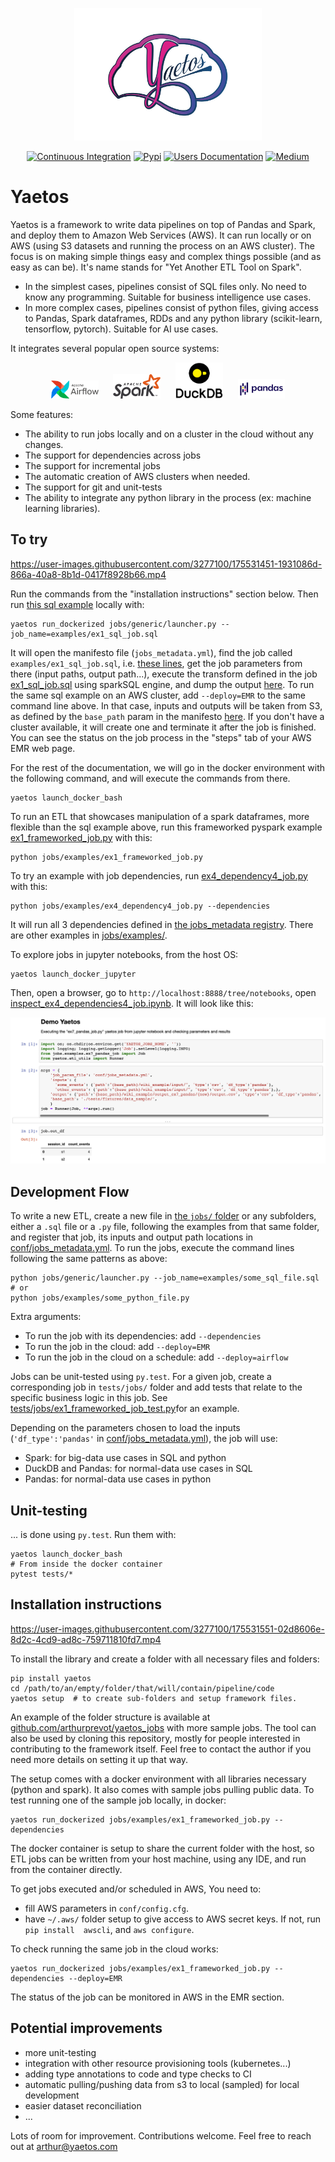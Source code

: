 <p align="center">
	<img src="./docs/images/logo_full_2_transp.png" alt="Yaetos Project" width="300" height="auto"/>
</p>

<div align="center">

[![Continuous Integration](https://github.com/arthurprevot/yaetos/actions/workflows/pythonapp.yml/badge.svg)](https://github.com/arthurprevot/yaetos/actions/workflows/pythonapp.yml)
[![Pypi](https://img.shields.io/pypi/v/yaetos.svg)](https://pypi.python.org/pypi/yaetos)
[![Users Documentation](https://img.shields.io/badge/-Users_Docs-blue?style=plastic&logo=readthedocs)](https://yaetos.readthedocs.io/en/latest/)
[![Medium](https://img.shields.io/badge/_-Medium-orange?style=plastic&logo=medium)](https://medium.com/@arthurprevot/yaetos-data-framework-description-ddc71caf6ce)

</div>

# Yaetos
Yaetos is a framework to write data pipelines on top of Pandas and Spark, and deploy them to Amazon Web Services (AWS). It can run locally or on AWS (using S3 datasets and running the process on an AWS cluster). The focus is on making simple things easy and complex things possible (and as easy as can be). It's name stands for "Yet Another ETL Tool on Spark".
 - In the simplest cases, pipelines consist of SQL files only. No need to know any programming. Suitable for business intelligence use cases.
 - In more complex cases, pipelines consist of python files, giving access to Pandas, Spark dataframes, RDDs and any python library (scikit-learn, tensorflow, pytorch). Suitable for AI use cases.

It integrates several popular open source systems:

<p float="left">
  <center>
  <img src="./docs/images/AirflowLogo.png" alt="Airflow" width="15%" style="margin-right:20px"/>
  <img src="./docs/images/Apache_Spark_logo.svg.png" alt="Spark" width="15%"  style="margin-right:20px"/> 
  <img src="./docs/images/DuckDB_Logo.png" alt="DuckDB" width="15%"  style="margin-right:20px"/>
  <img src="./docs/images/Pandas_logo.svg.png" alt="Pandas" width="15%" />
  </center>
</p>

<!-- style="width:auto;height:50px;margin-right:20px" -->


Some features:
 * The ability to run jobs locally and on a cluster in the cloud without any changes.
 * The support for dependencies across jobs
 * The support for incremental jobs
 * The automatic creation of AWS clusters when needed.
 * The support for git and unit-tests
 * The ability to integrate any python library in the process (ex: machine learning libraries).

## To try

https://user-images.githubusercontent.com/3277100/175531451-1931086d-866a-40a8-8b1d-0417f8928b66.mp4

Run the commands from the "installation instructions" section below. Then run [this sql example](jobs/examples/ex1_sql_job.sql) locally with:

    yaetos run_dockerized jobs/generic/launcher.py --job_name=examples/ex1_sql_job.sql

It will open the manifesto file (`jobs_metadata.yml`), find the job called `examples/ex1_sql_job.sql`, i.e. [these lines](conf/jobs_metadata.yml#L7-L16), get the job parameters from there (input paths, output path...), execute the transform defined in the job [ex1_sql_job.sql](jobs/examples/ex1_sql_job.sql) using sparkSQL engine, and dump the output [here](conf/jobs_metadata.yml#L12). To run the same sql example on an AWS cluster, add `--deploy=EMR` to the same command line above. In that case, inputs and outputs will be taken from S3, as defined by the `base_path` param in the manifesto [here](conf/jobs_metadata.yml#L214). If you don't have a cluster available, it will create one and terminate it after the job is finished. You can see the status on the job process in the "steps" tab of your AWS EMR web page.

For the rest of the documentation, we will go in the docker environment with the following command, and will execute the commands from there.

    yaetos launch_docker_bash

To run an ETL that showcases manipulation of a spark dataframes, more flexible than the sql example above, run this frameworked pyspark example [ex1_frameworked_job.py](jobs/examples/ex1_frameworked_job.py) with this:

    python jobs/examples/ex1_frameworked_job.py

To try an example with job dependencies, run [ex4_dependency4_job.py](jobs/examples/ex4_dependency4_job.py) with this:

    python jobs/examples/ex4_dependency4_job.py --dependencies

It will run all 3 dependencies defined in [the jobs_metadata registry](conf/jobs_metadata.yml#L57-L87). There are other examples in [jobs/examples/](jobs/examples/).

To explore jobs in jupyter notebooks, from the host OS:

    yaetos launch_docker_jupyter

Then, open a browser, go to `http://localhost:8888/tree/notebooks`, open  [inspect_ex4_dependencies4_job.ipynb](notebooks/inspect_ex4_dependencies4_job.ipynb). It will look like this:

![jupyter demo](docs/images/Screenshot_2022-05-30_at_12.03.14.png)

## Development Flow

To write a new ETL, create a new file in [ the `jobs/` folder](jobs/) or any subfolders, either a `.sql` file or a `.py` file, following the examples from that same folder, and register that job, its inputs and output path locations in [conf/jobs_metadata.yml](conf/jobs_metadata.yml). To run the jobs, execute the command lines following the same patterns as above:

    python jobs/generic/launcher.py --job_name=examples/some_sql_file.sql
    # or
    python jobs/examples/some_python_file.py

Extra arguments:
 * To run the job with its dependencies: add `--dependencies`
 * To run the job in the cloud: add `--deploy=EMR`
 * To run the job in the cloud on a schedule: add `--deploy=airflow`

Jobs can be unit-tested using `py.test`. For a given job, create a corresponding job in `tests/jobs/` folder and add tests that relate to the specific business logic in this job. See [tests/jobs/ex1_frameworked_job_test.py](tests/jobs/ex1_frameworked_job_test.py)for an example.

Depending on the parameters chosen to load the inputs (`'df_type':'pandas'` in [conf/jobs_metadata.yml](conf/jobs_metadata.yml)), the job will use:
 * Spark: for big-data use cases in SQL and python
 * DuckDB and Pandas: for normal-data use cases in SQL
 * Pandas: for normal-data use cases in python

## Unit-testing
... is done using `py.test`. Run them with:

    yaetos launch_docker_bash
    # From inside the docker container
    pytest tests/*

## Installation instructions

https://user-images.githubusercontent.com/3277100/175531551-02d8606e-8d2c-4cd9-ad8c-759711810fd7.mp4

To install the library and create a folder with all necessary files and folders:

    pip install yaetos
    cd /path/to/an/empty/folder/that/will/contain/pipeline/code
    yaetos setup  # to create sub-folders and setup framework files.

An example of the folder structure is available at [github.com/arthurprevot/yaetos_jobs](https://github.com/arthurprevot/yaetos_jobs) with more sample jobs. The tool can also be used by cloning this repository, mostly for people interested in contributing to the framework itself. Feel free to contact the author if you need more details on setting it up that way.

The setup comes with a docker environment with all libraries necessary (python and spark). It also comes with sample jobs pulling public data. To test running one of the sample job locally, in docker:

    yaetos run_dockerized jobs/examples/ex1_frameworked_job.py --dependencies

The docker container is setup to share the current folder with the host, so ETL jobs can be written from your host machine, using any IDE, and run from the container directly.

To get jobs executed and/or scheduled in AWS, You need to:
 * fill AWS parameters in `conf/config.cfg`.
 * have `~/.aws/` folder setup to give access to AWS secret keys. If not, run `pip install  awscli`, and `aws configure`.

To check running the same job in the cloud works:

    yaetos run_dockerized jobs/examples/ex1_frameworked_job.py --dependencies --deploy=EMR

The status of the job can be monitored in AWS in the EMR section.

## Potential improvements

 * more unit-testing
 * integration with other resource provisioning tools (kubernetes...)
 * adding type annotations to code and type checks to CI
 * automatic pulling/pushing data from s3 to local (sampled) for local development
 * easier dataset reconciliation
 * ...

Lots of room for improvement. Contributions welcome.
Feel free to reach out at arthur@yaetos.com
